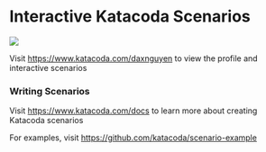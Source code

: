 # Interactive Katacoda Scenarios

[![](http://shields.katacoda.com/katacoda/daxnguyen/count.svg)](https://www.katacoda.com/daxnguyen "Get your profile on Katacoda.com")

Visit https://www.katacoda.com/daxnguyen to view the profile and interactive scenarios

### Writing Scenarios
Visit https://www.katacoda.com/docs to learn more about creating Katacoda scenarios

For examples, visit https://github.com/katacoda/scenario-example
